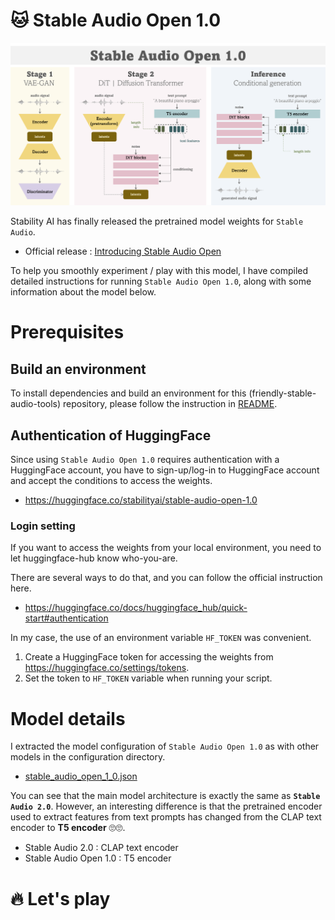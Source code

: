 # 🐱 **Stable Audio Open 1.0**

![Stable Audio Open 1.0](../assets/fig/stable_audio_open_1_0.png)

Stability AI has finally released the pretrained model weights for `Stable Audio`.

- Official release : [Introducing Stable Audio Open](https://stability.ai/news/introducing-stable-audio-open)

To help you smoothly experiment / play with this model,
I have compiled detailed instructions for running `Stable Audio Open 1.0`,
along with some information about the model below.


# Prerequisites

## Build an environment

To install dependencies and build an environment for this (friendly-stable-audio-tools) repository, please follow the instruction in [README](../README.md).

## Authentication of HuggingFace

Since using `Stable Audio Open 1.0` requires authentication with a HuggingFace account,
you have to sign-up/log-in to HuggingFace account and accept the conditions to access the weights.

- https://huggingface.co/stabilityai/stable-audio-open-1.0

### Login setting

If you want to access the weights from your local environment, you need to let huggingface-hub know who-you-are.

There are several ways to do that, and you can follow the official instruction here.

- https://huggingface.co/docs/huggingface_hub/quick-start#authentication

In my case, the use of an environment variable `HF_TOKEN` was convenient.

1. Create a HuggingFace token for accessing the weights from https://huggingface.co/settings/tokens.
2. Set the token to `HF_TOKEN` variable when running your script.


# Model details

I extracted the model configuration of `Stable Audio Open 1.0` as with other models in the configuration directory.

- [stable_audio_open_1_0.json](../stable_audio_tools/configs/model_configs/txt2audio/stable_audio_open_1_0.json)

You can see that the main model architecture is exactly the same as **`Stable Audio 2.0`**. However, an interesting difference is that the pretrained encoder used to extract features from text prompts has changed from the CLAP text encoder to **T5 encoder** 🙄🙄.
- Stable Audio 2.0 : CLAP text encoder
- Stable Audio Open 1.0 : T5 encoder

# 🔥 Let's play